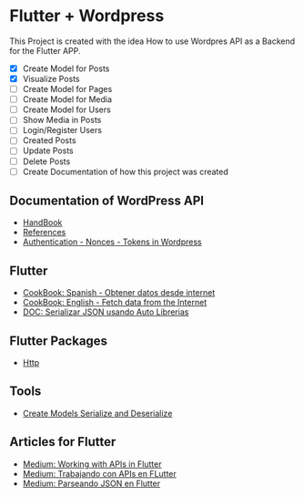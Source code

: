# Flutter + Wordpress

This Project is created with the idea How to use Wordpres API as a Backend for the Flutter APP.

- [x] Create Model for Posts
- [x] Visualize Posts
- [ ] Create Model for Pages
- [ ] Create Model for Media
- [ ] Create Model for Users
- [ ] Show Media in Posts
- [ ] Login/Register Users
- [ ] Created Posts
- [ ] Update Posts
- [ ] Delete Posts
- [ ] Create Documentation of how this project was created

## Documentation of WordPress API
- [HandBook](https://developer.wordpress.org/rest-api/)
- [References](https://developer.wordpress.org/rest-api/reference/)
- [Authentication - Nonces - Tokens in Wordpress](https://codex.wordpress.org/WordPress_Nonces)

## Flutter
- [CookBook: Spanish - Obtener datos desde internet](https://flutter-es.io/docs/cookbook/networking/fetch-data)
- [CookBook: English - Fetch data from the Internet](https://flutter.dev/docs/cookbook/networking/fetch-data)
- [DOC: Serializar JSON usando Auto Librerias](https://flutter-es.io/docs/development/data-and-backend/json#serializar-json-usando-librer%C3%ADas-de-auto-generaci%C3%B3n-de-c%C3%B3digo)

## Flutter Packages
- [Http](https://pub.dev/packages/http)

## Tools
- [Create Models Serialize and Deserialize](https://app.quicktype.io/)


## Articles for Flutter
- [Medium: Working with APIs in Flutter](https://medium.com/flutter-community/working-with-apis-in-flutter-8745968103e9)
- [Medium: Trabajando con APIs en FLutter](https://medium.com/comunidad-flutter/trabajando-con-api-en-flutter-2e49b78b6b98)
- [Medium: Parseando JSON en Flutter](https://medium.com/@carlosAmillan/parseando-json-complejo-en-flutter-18d46c0eb045)


